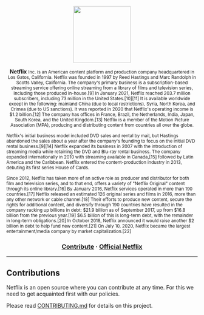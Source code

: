 <p align="center">
  <img src="http://assets.stickpng.com/images/580b57fcd9996e24bc43c529.png" height="150" />
</p>

<p align="center">
  <strong>Netflix</strong>
  <small>Inc. is an American content platform and production company headquartered in Los Gatos, California. Netflix was founded in 1997 by Reed Hastings and Marc Randolph in Scotts Valley, California. The company's primary business is a subscription-based streaming service offering online streaming from a library of films and television series, including those produced in-house.[9] In January 2021, Netflix reached 203.7 million subscribers, including 73 million in the United States.[10][11] It is available worldwide except in the following: mainland China (due to local restrictions), Syria, North Korea, and Crimea (due to US sanctions). It was reported in 2020 that Netflix's operating income is $1.2 billion.[12] The company has offices in France, Brazil, the Netherlands, India, Japan, South Korea, and the United Kingdom.[13] Netflix is a member of the Motion Picture Association (MPA), producing and distributing content from countries all over the globe.

Netflix's initial business model included DVD sales and rental by mail, but Hastings abandoned the sales about a year after the company's founding to focus on the initial DVD rental business.[9][14] Netflix expanded its business in 2007 with the introduction of streaming media while retaining the DVD and Blu-ray rental business. The company expanded internationally in 2010 with streaming available in Canada,[15] followed by Latin America and the Caribbean. Netflix entered the content-production industry in 2013, debuting its first series House of Cards.

Since 2012, Netflix has taken more of an active role as producer and distributor for both film and television series, and to that end, offers a variety of "Netflix Original" content through its online library.[16] By January 2016, Netflix services operated in more than 190 countries.[17] Netflix released an estimated 126 original series and films in 2016, more than any other network or cable channel.[18] Their efforts to produce new content, secure the rights for additional content, and diversify through 190 countries have resulted in the company racking up billions in debt: $21.9 billion as of September 2017, up from $16.8 billion from the previous year.[19] $6.5 billion of this is long-term debt, with the remainder in long-term obligations.[20] In October 2018, Netflix announced it would raise another $2 billion in debt to help fund new content.[21] On July 10, 2020, Netflix became the largest entertainment/media company by market capitalization.[22]</small>
</p>

<h3 align="center">
  <a href="">Contribute</a>
  <span> · </span>
  <a href="https://netflix.com">Official Netflix</a>
</h3>

---

## Contributions

Netflix is an open source where you can contribute at any time. For this we need to get acquainted first with our policies. 

Please read [CONTRIBUTING.md](CONTRIBUTING.md) for details on this project.
